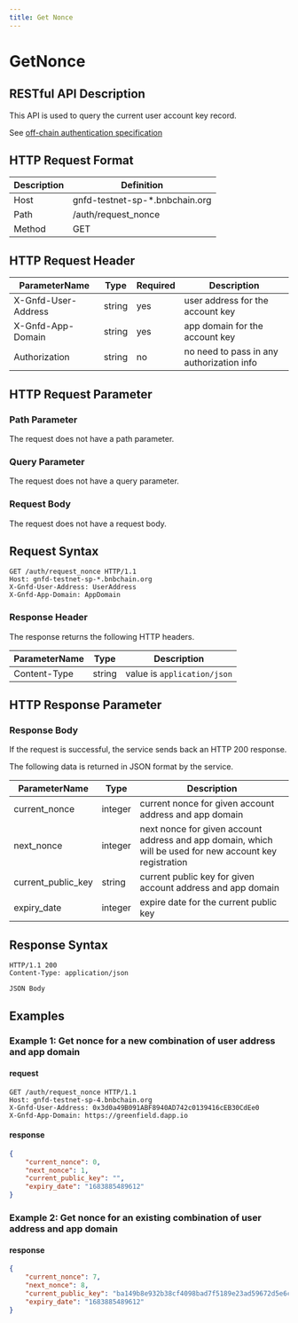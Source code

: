 ```yaml
---
title: Get Nonce
---
```


# GetNonce

## RESTful API Description

This API is used to query the current user account key record.

See [off-chain authentication specification](https://greenfield.bnbchain.org/docs/guide/storage-provider/services/auth.html)

## HTTP Request Format

| Description | Definition                     |
| ----------- | ------------------------------ |
| Host        | gnfd-testnet-sp-*.bnbchain.org |
| Path        | /auth/request_nonce            |
| Method      | GET                            |

## HTTP Request Header

| ParameterName       | Type   | Required | Description                               |
| ------------------- | ------ | -------- | ----------------------------------------- |
| X-Gnfd-User-Address | string | yes      | user address for the account key          |
| X-Gnfd-App-Domain   | string | yes      | app domain for the account key            |
| Authorization       | string | no       | no need to pass in any authorization info |

## HTTP Request Parameter

### Path Parameter

The request does not have a path parameter.

### Query Parameter

The request does not have a query parameter.

### Request Body

The request does not have a request body.

## Request Syntax

```HTTP
GET /auth/request_nonce HTTP/1.1
Host: gnfd-testnet-sp-*.bnbchain.org
X-Gnfd-User-Address: UserAddress
X-Gnfd-App-Domain: AppDomain
```

### Response Header

The response returns the following HTTP headers.

| ParameterName | Type   | Description                 |
| ------------- | ------ | --------------------------- |
| Content-Type  | string | value is `application/json` |

## HTTP Response Parameter

### Response Body

If the request is successful, the service sends back an HTTP 200 response.

The following data is returned in JSON format by the service.

| ParameterName      | Type    | Description                                                                                              |
| ------------------ | ------- | -------------------------------------------------------------------------------------------------------- |
| current_nonce      | integer | current nonce for given account address and app domain                                                   |
| next_nonce         | integer | next nonce for given account address and app domain, which will be used for new account key registration |
| current_public_key | string  | current public key for given account address and app domain                                              |
| expiry_date        | integer | expire date for the current public key                                                                   |

## Response Syntax

```HTTP
HTTP/1.1 200
Content-Type: application/json

JSON Body
```

## Examples

### Example 1: Get nonce for a new combination of user address and app domain

#### request

```HTTP
GET /auth/request_nonce HTTP/1.1
Host: gnfd-testnet-sp-4.bnbchain.org
X-Gnfd-User-Address: 0x3d0a49B091ABF8940AD742c0139416cEB30CdEe0
X-Gnfd-App-Domain: https://greenfield.dapp.io
```

#### response

```json
{
    "current_nonce": 0,
    "next_nonce": 1,
    "current_public_key": "",
    "expiry_date": "1683885489612"
}
```

### Example 2: Get nonce for an existing combination of user address and app domain

#### response

```json
{
    "current_nonce": 7,
    "next_nonce": 8,
    "current_public_key": "ba149b8e932b38cf4098bad7f5189e23ad59672d5e6cb141c515e0e34ea9652e",
    "expiry_date": "1683885489612"
}
```
